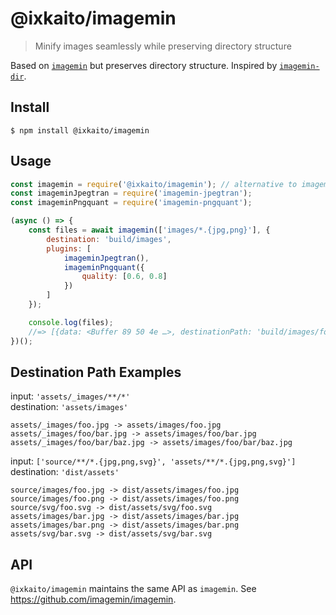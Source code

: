 # @ixkaito/imagemin

> Minify images seamlessly while preserving directory structure 

Based on [`imagemin`](https://github.com/imagemin/imagemin) but preserves directory structure. Inspired by [`imagemin-dir`](https://github.com/adamduncan/imagemin-dir).

## Install

```
$ npm install @ixkaito/imagemin
```

## Usage

```js
const imagemin = require('@ixkaito/imagemin'); // alternative to imagemin
const imageminJpegtran = require('imagemin-jpegtran');
const imageminPngquant = require('imagemin-pngquant');

(async () => {
	const files = await imagemin(['images/*.{jpg,png}'], {
		destination: 'build/images',
		plugins: [
			imageminJpegtran(),
			imageminPngquant({
				quality: [0.6, 0.8]
			})
		]
	});

	console.log(files);
	//=> [{data: <Buffer 89 50 4e …>, destinationPath: 'build/images/foo.jpg'}, …]
})();
```

## Destination Path Examples

input: `'assets/_images/**/*'`  
destination: `'assets/images'`
```
assets/_images/foo.jpg -> assets/images/foo.jpg
assets/_images/foo/bar.jpg -> assets/images/foo/bar.jpg
assets/_images/foo/bar/baz.jpg -> assets/images/foo/bar/baz.jpg
```

input: `['source/**/*.{jpg,png,svg}', 'assets/**/*.{jpg,png,svg}']`  
destination: `'dist/assets'`
```
source/images/foo.jpg -> dist/assets/images/foo.jpg
source/images/foo.png -> dist/assets/images/foo.png
source/svg/foo.svg -> dist/assets/svg/foo.svg
assets/images/bar.jpg -> dist/assets/images/bar.jpg
assets/images/bar.png -> dist/assets/images/bar.png
assets/svg/bar.svg -> dist/assets/svg/bar.svg
```

## API

`@ixkaito/imagemin` maintains the same API as `imagemin`. See https://github.com/imagemin/imagemin.
